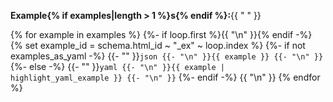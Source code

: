 **Example{% if examples|length > 1 %}s{% endif %}:**{{ " " }}

{% for example in examples %}
    {%- if loop.first %}{{ "\n" }}{% endif -%}
    {% set example_id = schema.html_id ~ "_ex" ~ loop.index %}
    {%- if not examples_as_yaml -%}
        {{- "" }}```json
        {{- "\n" }}{{ example }}
        {{- "\n" }}```
    {%- else -%}
        {{- "" }}```yaml
        {{- "\n" }}{{ example | highlight_yaml_example }}
        {{- "\n" }}```
    {%- endif -%}
    {{ "\n" }}
{% endfor %}
